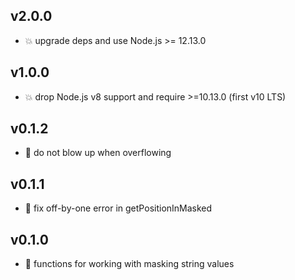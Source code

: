 ## v2.0.0

* 💥 upgrade deps and use Node.js >= 12.13.0

## v1.0.0

* 💥 drop Node.js v8 support and require >=10.13.0 (first v10 LTS)

## v0.1.2

* 🐞 do not blow up when overflowing

## v0.1.1

* 🐞 fix off-by-one error in getPositionInMasked

## v0.1.0

* 🐣 functions for working with masking string values
